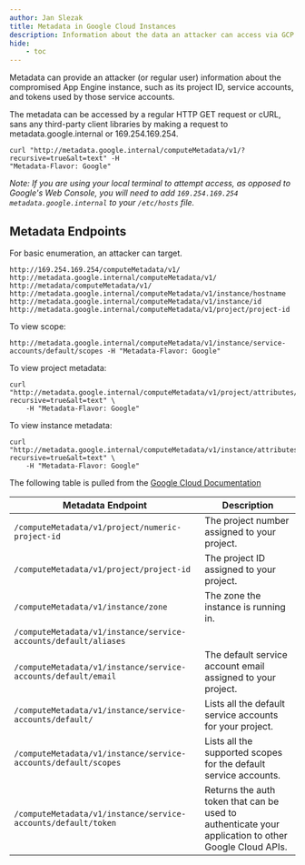 ```yaml
---
author: Jan Slezak
title: Metadata in Google Cloud Instances
description: Information about the data an attacker can access via GCP's API endpoints
hide:
    - toc
---
```


Metadata can provide an attacker (or regular user) information about the compromised App Engine instance, such as its project ID, service accounts, and tokens used by those service accounts.  

The metadata can be accessed by a regular HTTP GET request or cURL, sans any third-party client libraries by making a request to metadata.google.internal or 169.254.169.254.  

```
curl "http://metadata.google.internal/computeMetadata/v1/?recursive=true&alt=text" -H
"Metadata-Flavor: Google"
```
_Note: If you are using your local terminal to attempt access, as opposed to Google's Web Console, you will need to add `169.254.169.254    metadata.google.internal` to your `/etc/hosts` file._

## Metadata Endpoints

For basic enumeration, an attacker can target. 
```
http://169.254.169.254/computeMetadata/v1/
http://metadata.google.internal/computeMetadata/v1/
http://metadata/computeMetadata/v1/
http://metadata.google.internal/computeMetadata/v1/instance/hostname
http://metadata.google.internal/computeMetadata/v1/instance/id
http://metadata.google.internal/computeMetadata/v1/project/project-id
```
To view scope:
```
http://metadata.google.internal/computeMetadata/v1/instance/service-accounts/default/scopes -H "Metadata-Flavor: Google"
```
To view project metadata:
```
curl "http://metadata.google.internal/computeMetadata/v1/project/attributes/?recursive=true&alt=text" \
    -H "Metadata-Flavor: Google"
```
To view instance metadata:
```
curl "http://metadata.google.internal/computeMetadata/v1/instance/attributes/?recursive=true&alt=text" \
    -H "Metadata-Flavor: Google"
```

The following table is pulled from the [Google Cloud Documentation](https://cloud.google.com/appengine/docs/standard/java/accessing-instance-metadata)

| Metadata Endpoint      | Description |
| ----------- | ----------- |
| `/computeMetadata/v1/project/numeric-project-id`      | The project number assigned to your project.      |
| `/computeMetadata/v1/project/project-id`   | The project ID assigned to your project.        |
| `/computeMetadata/v1/instance/zone`  |	The zone the instance is running in.|
| `/computeMetadata/v1/instance/service-accounts/default/aliases`	  | |
| `/computeMetadata/v1/instance/service-accounts/default/email` |	The default service account email assigned to your project.  |
| `/computeMetadata/v1/instance/service-accounts/default/`       |	Lists all the default service accounts for your project.|
| `/computeMetadata/v1/instance/service-accounts/default/scopes` |	Lists all the supported scopes for the default service accounts.|
| `/computeMetadata/v1/instance/service-accounts/default/token` | Returns the auth token that can be used to authenticate your application to other Google Cloud APIs.|
